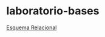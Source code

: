 # laboratorio-bases

[Esquema Relacional](https://docs.google.com/document/d/1Vkc-8UuNzDV08MUAPM1VZz9Y4k6BrXjz/edit?usp=sharing&ouid=102906035688236653171&rtpof=true&sd=true)